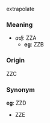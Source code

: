 extrapolate
### Meaning
+ _adj_: ZZA
    + __eg__: ZZB

### Origin

ZZC

### Synonym

__eg__: ZZD

+ ZZE


